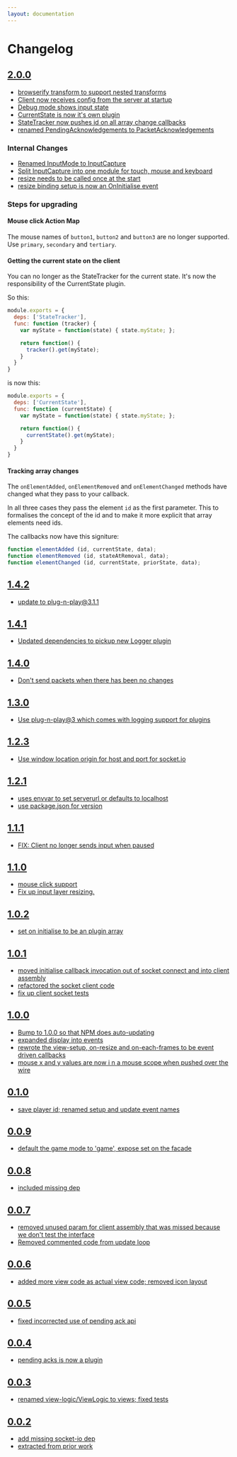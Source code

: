```yaml
---
layout: documentation
---
```

# Changelog

## [2.0.0](https://github.com/ensemblejs/ensemblejs-client/commit/830e545b339705120c2400bfcbd9ac03b28ed984)

- [browserify transform to support nested transforms](https://github.com/ensemblejs/ensemblejs-client/commit/ea328ff55e0e108242bf36628c32d0a6600c0015)
- [Client now receives config from the server at startup](https://github.com/ensemblejs/ensemblejs-client/commit/02afe9c65dd7b7a80473c48ff7982349694c2423)
- [Debug mode shows input state](https://github.com/ensemblejs/ensemblejs-client/commit/02afe9c65dd7b7a80473c48ff7982349694c2423)
- [CurrentState is now it's own plugin](https://github.com/ensemblejs/ensemblejs-client/commit/7c18c2bbbcff449aed36eef08980906aa11287d3)
- [StateTracker now pushes id on all array change callbacks](https://github.com/ensemblejs/ensemblejs-client/commit/02afe9c65dd7b7a80473c48ff7982349694c2423)
- [renamed PendingAcknowledgements to PacketAcknowledgements](https://github.com/ensemblejs/ensemblejs-client/commit/2910c4e476612b6033a9c122e87ad47202412c17)

### Internal Changes
- [Renamed InputMode to InputCapture](https://github.com/ensemblejs/ensemblejs-client/commit/6af94b736b8a6821f2381f93d93512f6fda9d6ff)
- [Split InputCapture into one module for touch, mouse and keyboard](https://github.com/ensemblejs/ensemblejs-client/commit/b88e7b48e1f3b3e16da17b592ba19f4225a40e95)
- [resize needs to be called once at the start](https://github.com/ensemblejs/ensemblejs-client/commit/02e9d7ee3a3ae84bc19dca47feead1cf872528c5)
- [resize binding setup is now an OnInitialise event](https://github.com/ensemblejs/ensemblejs-client/commit/284f69dc00423aa9a01370bba8aee1962c61d290)

### Steps for upgrading

#### Mouse click Action Map
The mouse names of `button1`, `button2` and `button3` are no longer supported. Use `primary`, `secondary` and `tertiary`.

#### Getting the current state on the client
You can no longer as the StateTracker for the current state. It's now the responsibility of the CurrentState plugin.

So this:

~~~javascript
module.exports = {
  deps: ['StateTracker'],
  func: function (tracker) {
    var myState = function(state) { state.myState; };

    return function() {
      tracker().get(myState);
    }
  }
}
~~~

is now this:

~~~javascript
module.exports = {
  deps: ['CurrentState'],
  func: function (currentState) {
    var myState = function(state) { state.myState; };

    return function() {
      currentState().get(myState);
    }
  }
}
~~~

#### Tracking array changes
The `onElementAdded`, `onElementRemoved` and `onElementChanged` methods have changed what they pass to your callback.

In all three cases they pass the element `id` as the first parameter. This to formalises the concept of the id and to make it more explicit that array elements need ids.

The callbacks now have this signiture:

~~~javascript
function elementAdded (id, currentState, data);
function elementRemoved (id, stateAtRemoval, data);
function elementChanged (id, currentState, priorState, data);
~~~

## [1.4.2](https://github.com/ensemblejs/ensemblejs-client/commit/af14e2c23551947976a8f7337a066ed74cf0ca41)

- [update to plug-n-play@3.1.1](https://github.com/ensemblejs/ensemblejs-client/commit/70ae320934cd75097c8e196dc6fe36d0156bc625)

## [1.4.1](https://github.com/ensemblejs/ensemblejs-client/commit/3cf64cffee5cdbb5b0faf74bdeec3d044c36747c)

- [Updated dependencies to pickup new Logger plugin](https://github.com/ensemblejs/ensemblejs-client/commit/80a2727d17e0b0305a73831a6aec189dfe7ed31a)

## [1.4.0](https://github.com/ensemblejs/ensemblejs-client/commit/24a6f0af49c1ddf73259a7dd34b15b5a83ac776a)

- [Don't send packets when there has been no changes](https://github.com/ensemblejs/ensemblejs-client/commit/ac186517cf2b00b995e159cba418d6f63f603b12)

## [1.3.0](https://github.com/ensemblejs/ensemblejs-client/commit/1ed3595919006c1ead194f3fb536eba6852d9630)

- [Use plug-n-play@3 which comes with logging support for plugins](https://github.com/ensemblejs/ensemblejs-client/commit/fd81f10b1b5b1be195c7373c9106639b01177111)

## [1.2.3](https://github.com/ensemblejs/ensemblejs-client/commit/8c4a19a19e58c89c6a590b273ee365ab2c245c6d)

- [Use window location origin for host and port for socket.io](https://github.com/ensemblejs/ensemblejs-client/commit/983679de106699b91212c95452823b3946d3ad23)

## [1.2.1](https://github.com/ensemblejs/ensemblejs-client/commit/47b19218fa56846484ec3c836f90955c37ae3e9f)

- [uses envvar to set serverurl or defaults to localhost](https://github.com/ensemblejs/ensemblejs-client/commit/dfd81a995015d31edb444861aa677a87cd323348)
- [use package.json for version](https://github.com/ensemblejs/ensemblejs-client/commit/74e4549347771834f160e01c62b64449308bac71)

## [1.1.1](https://github.com/ensemblejs/ensemblejs-client/commit/974b9f08dbd870f06b33ca80b86cf93f968ac6b8)

- [FIX: Client no longer sends input when paused](https://github.com/ensemblejs/ensemblejs-client/commit/dffe8c0d06a7e9fc83a6827820c531f6620c37bb)

## [1.1.0](https://github.com/ensemblejs/ensemblejs-client/commit/a1915948553305c725904ddbfc3d3580521ffdd1)

- [mouse click support](https://github.com/ensemblejs/ensemblejs-client/commit/610e03f5829c6390512700d06f2b73c7d6216ca0)
- [Fix up input layer resizing.](https://github.com/ensemblejs/ensemblejs-client/commit/56e2a08eb93c8ed2530cc1a6bd3cfee176859986)

## [1.0.2](https://github.com/ensemblejs/ensemblejs-client/commit/3b00a6b85a1b6e5444d58a5c72219a74382f1bbd)

- [set on initialise to be an plugin array](https://github.com/ensemblejs/ensemblejs-client/commit/812b0384577fe1d9a8d57f47d2a74b5979ab4736)

## [1.0.1](https://github.com/ensemblejs/ensemblejs-client/commit/ac4bf0bda51b211fb31179faf360f734f9585042)

- [moved initialise callback invocation out of socket connect and into client assembly](https://github.com/ensemblejs/ensemblejs-client/commit/e9c0e5c870098f7547a3f12c62b47dd1c2b6a3bf)
- [refactored the socket client code](https://github.com/ensemblejs/ensemblejs-client/commit/26000a3ea2fb4e52850327360f8f2893014fef8a)
- [fix up client socket tests](https://github.com/ensemblejs/ensemblejs-client/commit/ee7003c9109477a25c6d05e83c0ac3617e8bf56b)

## [1.0.0](https://github.com/ensemblejs/ensemblejs-client/commit/c31df1e75f18972bab21314013281b32b6db769b)

- [Bump to 1.0.0 so that NPM does auto-updating](https://github.com/ensemblejs/ensemblejs-client/commit/c5a416c1b384e92cf1728783ed10553eb1119005)
- [expanded display into events](https://github.com/ensemblejs/ensemblejs-client/commit/6dd2024c060fc41da2c980b77a6fb99e88fdd720)
- [rewrote the view-setup, on-resize and on-each-frames to be event driven callbacks](https://github.com/ensemblejs/ensemblejs-client/commit/657561c30452a5c30e32019deef033eac06d4c7f)
- [mouse x and y values are now i n a mouse scope when pushed over the wire](https://github.com/ensemblejs/ensemblejs-client/commit/5dd66aca9884ef4623b5ae55aa094370f3316672)

## [0.1.0](https://github.com/ensemblejs/ensemblejs-client/commit/133987651f03197a85691078e5c6da6e0a765131)

- [save player id; renamed setup and update event names](https://github.com/ensemblejs/ensemblejs-client/commit/d1ff2cd3dd25dc25987b31a889df80e1e4fac0b8)

## [0.0.9](https://github.com/ensemblejs/ensemblejs-client/commit/495492650fb4b6f9bb869e25962b4422d122c810)

- [default the game mode to 'game', expose set on the facade](https://github.com/ensemblejs/ensemblejs-client/commit/ed95d6c88b78351dee355064734cc22dd78d5817)

## [0.0.8](https://github.com/ensemblejs/ensemblejs-client/commit/315ec546715e9f290a5488fbbd38aab0c627e7a2)

- [included missing dep](https://github.com/ensemblejs/ensemblejs-client/commit/d07fa150aa1db69885235b957af20fee8c015065)

## [0.0.7](https://github.com/ensemblejs/ensemblejs-client/commit/4aed701d2a166adcd89dae4b105d3be3a679d722)

- [removed unused param for client assembly that was missed because we don't test the interface](https://github.com/ensemblejs/ensemblejs-client/commit/f8f149109025ac1a77d1549a44c4ba9311090bb0)
- [Removed commented code from update loop](https://github.com/ensemblejs/ensemblejs-client/commit/c08dad5a09a79a3f728f9e691797286b7cb122ed)

## [0.0.6](https://github.com/ensemblejs/ensemblejs-client/commit/b38a85dd4ce3dc45690e073c1622a6f5368ffb8c)

- [added more view code as actual view code; removed icon layout](https://github.com/ensemblejs/ensemblejs-client/commit/68dc18d082bb2bee7f39e8bcb5cf00269895b6cd)

## [0.0.5](https://github.com/ensemblejs/ensemblejs-client/commit/357eee791ba1b4185f335728edee0ee5dcd11601)

- [fixed incorrected use of pending ack api](https://github.com/ensemblejs/ensemblejs-client/commit/79c73d9fc3399fc04db1a3c997915f1120b8ba21)

## [0.0.4](https://github.com/ensemblejs/ensemblejs-client/commit/d71bb294b4451b7b2690796dad07640854876e06)

- [pending acks is now a plugin](https://github.com/ensemblejs/ensemblejs-client/commit/66998bf1f0e909887274c876ba478f16e928e119)

## [0.0.3](https://github.com/ensemblejs/ensemblejs-client/commit/744dd315211feaf9adc088738825361d6d8bb670)

- [renamed view-logic/ViewLogic to views; fixed tests](https://github.com/ensemblejs/ensemblejs-client/commit/523b02a93092e401da6891291374890f26b30151)

## [0.0.2](https://github.com/ensemblejs/ensemblejs-client/commit/ef86b1221289fbeb19819c11b0ddf3d2d21dd085)

- [add missing socket-io dep](https://github.com/ensemblejs/ensemblejs-client/commit/0977c6e9e4578b9f78d3a3cd1ea67817e36af4d1)
- [extracted from prior work](https://github.com/ensemblejs/ensemblejs-client/commit/814dfc6552f673942b58bf465b18d6eb43667f3e)
